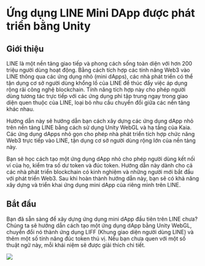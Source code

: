 # Ứng dụng LINE Mini DApp được phát triển bằng Unity

## Giới thiệu

LINE là một nền tảng giao tiếp và phong cách sống toàn diện với hơn 200 triệu người dùng hoạt động. Bằng cách tích hợp các tính năng Web3 vào LINE thông qua các ứng dụng nhỏ (mini dApps), các nhà phát triển có thể tận dụng cơ sở người dùng khổng lồ của LINE để thúc đẩy việc áp dụng rộng rãi công nghệ blockchain. Tính năng tích hợp này cho phép người dùng tương tác trực tiếp với các ứng dụng phi tập trung ngay trong giao diện quen thuộc của LINE, loại bỏ nhu cầu chuyển đổi giữa các nền tảng khác nhau.

Hướng dẫn này sẽ hướng dẫn bạn cách xây dựng các ứng dụng dApp nhỏ trên nền tảng LINE bằng cách sử dụng Unity WebGL và hạ tầng của Kaia. Các ứng dụng dApps nhỏ gọn cho phép nhà phát triển tích hợp chức năng Web3 trực tiếp vào LINE, tận dụng cơ sở người dùng rộng lớn của nền tảng này.

Bạn sẽ học cách tạo một ứng dụng dApp nhỏ cho phép người dùng kết nối ví của họ, kiểm tra số dư token và đúc token. Hướng dẫn này dành cho cả các nhà phát triển blockchain có kinh nghiệm và những người mới bắt đầu với phát triển Web3. Sau khi hoàn thành hướng dẫn này, bạn sẽ có khả năng xây dựng và triển khai ứng dụng mini dApp của riêng mình trên LINE.

## Bắt đầu

Bạn đã sẵn sàng để xây dựng ứng dụng mini dApp đầu tiên trên LINE chưa? Chúng ta sẽ hướng dẫn cách tạo một ứng dụng dApp bằng Unity WebGL, chuyển đổi nó thành ứng dụng LIFF (Khung giao diện người dùng LINE) và thêm một số tính năng đúc token thú vị. Nếu bạn chưa quen với một số thuật ngữ này, mỗi khái niệm sẽ được giải thích chi tiết.

![](/img/minidapps/unity-minidapp/unity-minidapp-banner.png)
